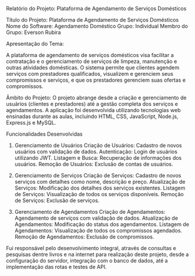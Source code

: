 Relatório do Projeto: Plataforma de Agendamento de Serviços Domésticos

Título do Projeto: Plataforma de Agendamento de Serviços Domésticos
Nome do Software: Agendamento Doméstico
Grupo: Individual
Membro do Grupo: Everson Rubira

Apresentação do Tema:

A plataforma de agendamento de serviços domésticos visa facilitar a contratação e o gerenciamento de serviços de limpeza, manutenção e outras atividades domésticas. O sistema permite que clientes agendem serviços com prestadores qualificados, visualizem e gerenciem seus compromissos e serviços, e que os prestadores gerenciem suas ofertas e compromissos.

Âmbito do Projeto:
O projeto abrange desde a criação e gerenciamento de usuários (clientes e prestadores) até a gestão completa dos serviços e agendamentos. A aplicação foi desenvolvida utilizando tecnologias web ensinadas durante as aulas, incluindo HTML, CSS, JavaScript, Node.js, Express.js e MySQL.

Funcionalidades Desenvolvidas

1. Gerenciamento de Usuários
Criação de Usuários: Cadastro de novos usuários com validação de dados.
Autenticação: Login de usuários utilizando JWT.
Listagem e Busca: Recuperação de informações dos usuários.
Remoção de Usuários: Exclusão de contas de usuários.

2. Gerenciamento de Serviços
Criação de Serviços: Cadastro de novos serviços com detalhes como nome, descrição e preço.
Atualização de Serviços: Modificação dos detalhes dos serviços existentes.
Listagem de Serviços: Visualização de todos os serviços disponíveis.
Remoção de Serviços: Exclusão de serviços.

3. Gerenciamento de Agendamentos
Criação de Agendamentos: Agendamento de serviços com validação de dados.
Atualização de Agendamentos: Modificação do status dos agendamentos.
Listagem de Agendamentos: Visualização de todos os compromissos agendados.
Remoção de Agendamentos: Exclusão de compromissos.

Fui responsável pelo desenvolvimento integral, através de consultas e pesquisas dentre livros e na internet para realização deste projeto, desde a configuração do servidor, integração com o banco de dados, até a implementação das rotas e testes de API.


